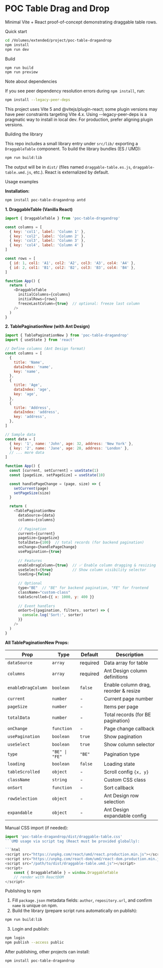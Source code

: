 # POC Table Drag and Drop

Minimal Vite + React proof-of-concept demonstrating draggable table rows.

Quick start

```bash
cd /Volumes/extended/project/poc-table-dragandrop
npm install
npm run dev
```

Build

```bash
npm run build
npm run preview
```

Note about dependencies

If you see peer dependency resolution errors during `npm install`, run:

```bash
npm install --legacy-peer-deps
```

This project uses Vite 5 and @vitejs/plugin-react; some plugin versions may have peer constraints targeting Vite 4.x. Using --legacy-peer-deps is a pragmatic way to install in local dev. For production, prefer aligning plugin versions.

Building the library

This repo includes a small library entry under `src/lib/` exporting a `DraggableTable` component. To build the library bundles (ES / UMD):

```bash
npm run build:lib
```

The output will be in `dist/` (files named `draggable-table.es.js`, `draggable-table.umd.js`, etc.). React is externalized by default.

Usage examples

**Installation:**

```bash
npm install poc-table-dragandrop antd
```

**1. DraggableTable (Vanilla React)**

```js
import { DraggableTable } from 'poc-table-dragandrop'

const columns = [
  { key: 'col1', label: 'Column 1' },
  { key: 'col2', label: 'Column 2' },
  { key: 'col3', label: 'Column 3' },
  { key: 'col4', label: 'Column 4' }
]

const rows = [
  { id: 1, col1: 'A1', col2: 'A2', col3: 'A3', col4: 'A4' },
  { id: 2, col1: 'B1', col2: 'B2', col3: 'B3', col4: 'B4' },
]

function App() {
  return (
    <DraggableTable 
      initialColumns={columns} 
      initialRows={rows}
      freezeLastColumn={true}  // optional: freeze last column
    />
  )
}
```

**2. TablePaginationNew (with Ant Design)**

```js
import { TablePaginationNew } from 'poc-table-dragandrop'
import { useState } from 'react'

// Define columns (Ant Design format)
const columns = [
  {
    title: 'Name',
    dataIndex: 'name',
    key: 'name',
  },
  {
    title: 'Age',
    dataIndex: 'age',
    key: 'age',
  },
  {
    title: 'Address',
    dataIndex: 'address',
    key: 'address',
  },
]

// Sample data
const data = [
  { key: '1', name: 'John', age: 32, address: 'New York' },
  { key: '2', name: 'Jane', age: 28, address: 'London' },
  // ... more data
]

function App() {
  const [current, setCurrent] = useState(1)
  const [pageSize, setPageSize] = useState(10)

  const handlePageChange = (page, size) => {
    setCurrent(page)
    setPageSize(size)
  }

  return (
    <TablePaginationNew
      dataSource={data}
      columns={columns}
      
      // Pagination
      current={current}
      pageSize={pageSize}
      totalData={100}  // total records (for backend pagination)
      onChange={handlePageChange}
      usePagination={true}
      
      // Features
      enableDragColumn={true}  // ✅ Enable column dragging & resizing
      useSelect={true}         // Show column visibility selector
      loading={false}
      
      // Optional
      type="BE"  // "BE" for backend pagination, "FE" for frontend
      className="custom-class"
      tableScrolled={{ x: 1000, y: 400 }}
      
      // Event handlers
      onSort={(pagination, filters, sorter) => {
        console.log('Sort:', sorter)
      }}
    />
  )
}
```

**All TablePaginationNew Props:**

| Prop | Type | Default | Description |
|------|------|---------|-------------|
| `dataSource` | `array` | required | Data array for table |
| `columns` | `array` | required | Ant Design column definitions |
| `enableDragColumn` | `boolean` | `false` | Enable column drag, reorder & resize |
| `current` | `number` | - | Current page number |
| `pageSize` | `number` | - | Items per page |
| `totalData` | `number` | - | Total records (for BE pagination) |
| `onChange` | `function` | - | Page change callback |
| `usePagination` | `boolean` | `true` | Show pagination |
| `useSelect` | `boolean` | `true` | Show column selector |
| `type` | `"BE" \| "FE"` | `"BE"` | Pagination type |
| `loading` | `boolean` | `false` | Loading state |
| `tableScrolled` | `object` | - | Scroll config `{x, y}` |
| `className` | `string` | - | Custom CSS class |
| `onSort` | `function` | - | Sort callback |
| `rowSelection` | `object` | - | Ant Design row selection |
| `expandable` | `object` | - | Ant Design expandable config |

Manual CSS import (if needed):

```js
import 'poc-table-dragandrop/dist/draggable-table.css'
```UMD usage via script tag (React must be provided globally):

```html
<script src="https://unpkg.com/react/umd/react.production.min.js"></script>
<script src="https://unpkg.com/react-dom/umd/react-dom.production.min.js"></script>
<script src="/path/to/dist/draggable-table.umd.js"></script>
<script>
	const { DraggableTable } = window.DraggableTable
	// render with ReactDOM
</script>
```

Publishing to npm

1. Fill `package.json` metadata fields: `author`, `repository.url`, and confirm `name` is unique on npm.
2. Build the library (prepare script runs automatically on publish):

```bash
npm run build:lib
```

3. Login and publish:

```bash
npm login
npm publish --access public
```

After publishing, other projects can install:

```bash
npm install poc-table-dragandrop
```

